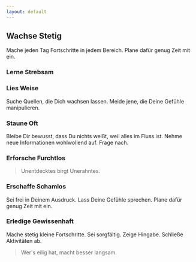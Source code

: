 ```yaml
---
layout: default
---
```


## Wachse Stetig
Mache jeden Tag Fortschritte in jedem Bereich. Plane dafür genug Zeit mit ein.

### Lerne Strebsam

### Lies Weise
Suche Quellen, die Dich wachsen lassen. Meide jene, die Deine Gefühle manipulieren.

### Staune Oft
Bleibe Dir bewusst, dass Du nichts weißt, weil alles im Fluss ist. Nehme neue Informationen wohlwollend auf. Frage nach.

### Erforsche Furchtlos

> Unentdecktes birgt Unerahntes.

### Erschaffe Schamlos
Sei frei in Deinem Ausdruck. Lass Deine Gefühle sprechen. Plane dafür genug Zeit mit ein.

### Erledige Gewissenhaft
Mache stetig kleine Fortschritte. Sei sorgfältig. Zeige Hingabe. Schließe Aktivitäten ab.

> Wer's eilig hat, macht besser langsam.
